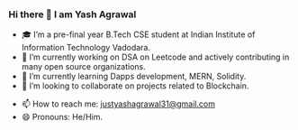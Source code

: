 ### Hi there 👋 I am Yash Agrawal

<!--
**yashagrawal3107/yashagrawal3107** is a ✨ _special_ ✨ repository because its `README.md` (this file) appears on your GitHub profile.
Here are some ideas to get you started:
- 🤔 I’m looking for help with 
-->

- 🎓 I’m a pre-final year B.Tech CSE student at Indian Institute of Information Technology Vadodara.   
- 🔭 I’m currently working on DSA on Leetcode and actively contributing in many open source organizations.
- 🌱 I’m currently learning Dapps development, MERN, Solidity.
- 👯 I’m looking to collaborate on projects related to Blockchain.
<!-- - 💬 Ask me about Cpp.-->
- 📫 How to reach me: justyashagrawal31@gmail.com
- 😄 Pronouns: He/Him.
<!-- - ⚡ Fun fact: **Tea is a key** to make me work anything.
 -->
